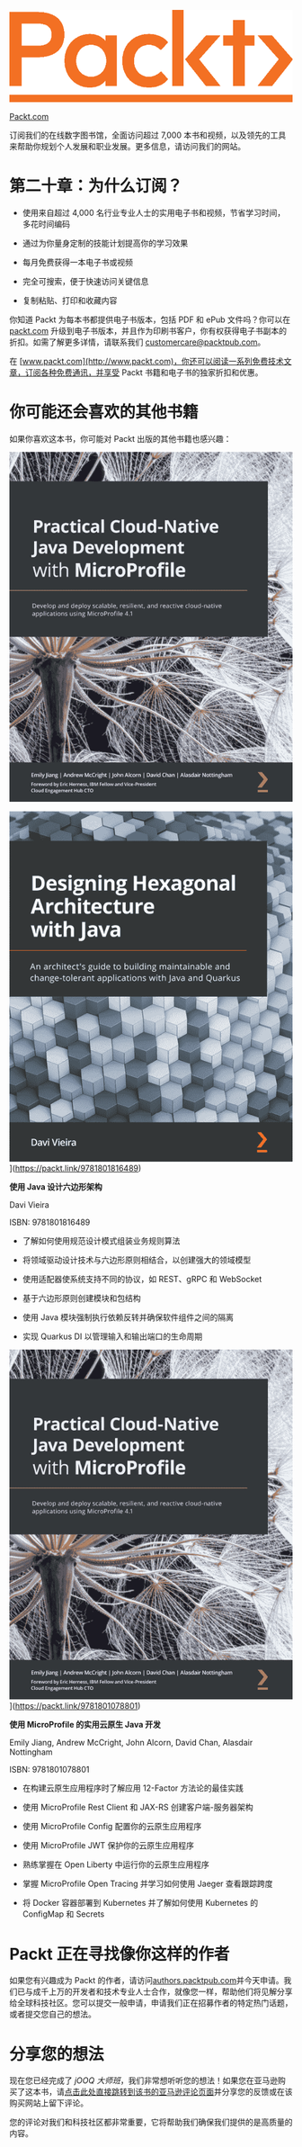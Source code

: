![Packt 标志](img/Packt_Logo1.png)

[Packt.com](http://Packt.com)

订阅我们的在线数字图书馆，全面访问超过 7,000 本书和视频，以及领先的工具来帮助你规划个人发展和职业发展。更多信息，请访问我们的网站。

# 第二十章：为什么订阅？

+   使用来自超过 4,000 名行业专业人士的实用电子书和视频，节省学习时间，多花时间编码

+   通过为你量身定制的技能计划提高你的学习效果

+   每月免费获得一本电子书或视频

+   完全可搜索，便于快速访问关键信息

+   复制粘贴、打印和收藏内容

你知道 Packt 为每本书都提供电子书版本，包括 PDF 和 ePub 文件吗？你可以在 [packt.com](http://packt.com) 升级到电子书版本，并且作为印刷书客户，你有权获得电子书副本的折扣。如需了解更多详情，请联系我们 customercare@packtpub.com。

在 [www.packt.com](http://www.packt.com)，你还可以阅读一系列免费技术文章，订阅各种免费通讯，并享受 Packt 书籍和电子书的独家折扣和优惠。

# 你可能还会喜欢的其他书籍

如果你喜欢这本书，你可能对 Packt 出版的其他书籍也感兴趣：

![精通 Adobe Photoshop Elements](img/9781801078801_Cover.jpg)

![封面](img/9781801816489_Cover.png)](https://packt.link/9781801816489)

**使用 Java 设计六边形架构**

Davi Vieira

ISBN: 9781801816489

+   了解如何使用规范设计模式组装业务规则算法

+   将领域驱动设计技术与六边形原则相结合，以创建强大的领域模型

+   使用适配器使系统支持不同的协议，如 REST、gRPC 和 WebSocket

+   基于六边形原则创建模块和包结构

+   使用 Java 模块强制执行依赖反转并确保软件组件之间的隔离

+   实现 Quarkus DI 以管理输入和输出端口的生命周期

![精通 Adobe Captivate 2019 - 第五版](img/9781801078801_Cover.jpg)](https://packt.link/9781801078801)

**使用 MicroProfile 的实用云原生 Java 开发**

Emily Jiang, Andrew McCright, John Alcorn, David Chan, Alasdair Nottingham

ISBN: 9781801078801

+   在构建云原生应用程序时了解应用 12-Factor 方法论的最佳实践

+   使用 MicroProfile Rest Client 和 JAX-RS 创建客户端-服务器架构

+   使用 MicroProfile Config 配置你的云原生应用程序

+   使用 MicroProfile JWT 保护你的云原生应用程序

+   熟练掌握在 Open Liberty 中运行你的云原生应用程序

+   掌握 MicroProfile Open Tracing 并学习如何使用 Jaeger 查看跟踪跨度

+   将 Docker 容器部署到 Kubernetes 并了解如何使用 Kubernetes 的 ConfigMap 和 Secrets

# Packt 正在寻找像你这样的作者

如果您有兴趣成为 Packt 的作者，请访问[authors.packtpub.com](http://authors.packtpub.com)并今天申请。我们已与成千上万的开发者和技术专业人士合作，就像您一样，帮助他们将见解分享给全球科技社区。您可以提交一般申请，申请我们正在招募作者的特定热门话题，或者提交您自己的想法。

# 分享您的想法

现在您已经完成了 *jOOQ 大师班*，我们非常想听听您的想法！如果您在亚马逊购买了这本书，请[点击此处直接跳转到该书的亚马逊评论页面](https://packt.link/r/1800566891)并分享您的反馈或在该购买网站上留下评论。

您的评论对我们和科技社区都非常重要，它将帮助我们确保我们提供的是高质量的内容。
